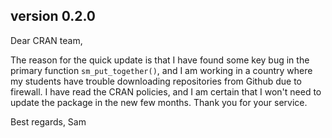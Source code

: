 ## version 0.2.0
Dear CRAN team,

The reason for the quick update is that I have found some key bug in the primary function `sm_put_together()`, and I am working in a country where my students have trouble downloading repositories from Github due to firewall. I have read the CRAN policies, and I am certain that I won't need to update the package in the new few months. 
Thank you for your service.

Best regards,
Sam
